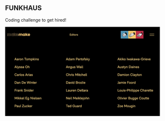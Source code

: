 

## FUNKHAUS

Coding challenge to get hired!

  <img src="./assets/screenshot.jpg" alt="screenshot"  width="2000"/>
